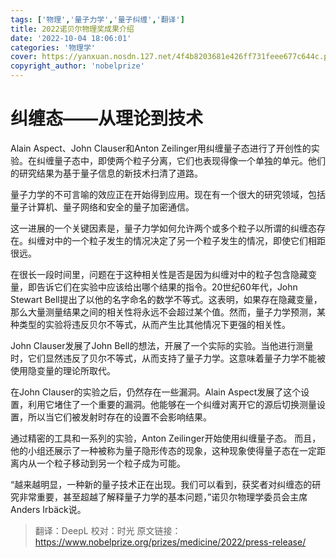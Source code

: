 ```yaml
---
tags: ['物理','量子力学','量子纠缠','翻译']
title: 2022诺贝尔物理奖成果介绍
date: '2022-10-04 18:06:01'
categories: '物理学'
cover: https://yanxuan.nosdn.127.net/4f4b8203681e426ff731feee677c644c.png
copyright_author: 'nobelprize'
---
```



# 纠缠态——从理论到技术

Alain Aspect、John Clauser和Anton Zeilinger用纠缠量子态进行了开创性的实验。在纠缠量子态中，即使两个粒子分离，它们也表现得像一个单独的单元。他们的研究结果为基于量子信息的新技术扫清了道路。

量子力学的不可言喻的效应正在开始得到应用。现在有一个很大的研究领域，包括量子计算机、量子网络和安全的量子加密通信。

这一进展的一个关键因素是，量子力学如何允许两个或多个粒子以所谓的纠缠态存在。纠缠对中的一个粒子发生的情况决定了另一个粒子发生的情况，即使它们相距很远。

在很长一段时间里，问题在于这种相关性是否是因为纠缠对中的粒子包含隐藏变量，即告诉它们在实验中应该给出哪个结果的指令。20世纪60年代，John Stewart Bell提出了以他的名字命名的数学不等式。这表明，如果存在隐藏变量，那么大量测量结果之间的相关性将永远不会超过某个值。然而，量子力学预测，某种类型的实验将违反贝尔不等式，从而产生比其他情况下更强的相关性。

John Clauser发展了John Bell的想法，开展了一个实际的实验。当他进行测量时，它们显然违反了贝尔不等式，从而支持了量子力学。这意味着量子力学不能被使用隐变量的理论所取代。

在John Clauser的实验之后，仍然存在一些漏洞。Alain Aspect发展了这个设置，利用它堵住了一个重要的漏洞。他能够在一个纠缠对离开它的源后切换测量设置，所以当它们被发射时存在的设置不会影响结果。

通过精密的工具和一系列的实验，Anton Zeilinger开始使用纠缠量子态。 而且，他的小组还展示了一种被称为量子隐形传态的现象，这种现象使得量子态在一定距离内从一个粒子移动到另一个粒子成为可能。

“越来越明显，一种新的量子技术正在出现。我们可以看到，获奖者对纠缠态的研究非常重要，甚至超越了解释量子力学的基本问题，”诺贝尔物理学委员会主席Anders Irbäck说。



> 翻译：DeepL
校对：时光
原文链接：https://www.nobelprize.org/prizes/medicine/2022/press-release/
